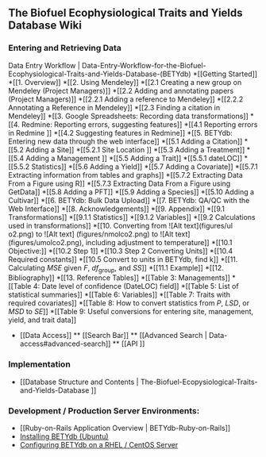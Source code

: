 ## The Biofuel Ecophysiological Traits and Yields Database Wiki

### Entering and Retrieving Data

Data Entry Workflow | Data-Entry-Workflow-for-the-Biofuel-Ecophysiological-Traits-and-Yields-Database-(BETYdb)
 *[[Getting Started]]
 *[[1. Overview]]
 *[[2. Using Mendeley]]
 *[[2.1 Creating a new group on Mendeley (Project Managers)]]
 *[[2.2 Adding and annotating papers (Project Managers)]]
 *[[2.2.1 Adding a reference to Mendeley]]
 *[[2.2.2 Annotating a Reference in Mendeley]]
 *[[2.3 Finding a citation in Mendeley]]
 *[[3. Google Spreadsheets: Recording data transformations]]
 *[[4. Redmine: Reporting errors, suggesting features]]
 *[[4.1 Reporting errors in Redmine ]]
 *[[4.2 Suggesting features in Redmine]]
 *[[5. BETYdb: Entering new data through the web interface]]
 *[[5.1 Adding a Citation]]
 *[[5.2 Adding a Site]]
 *[[5.2.1 Site Location ]]
 *[[5.3 Adding a Treatment]]
 *[[5.4 Adding a Management ]]
 *[[5.5 Adding a Trait]]
 *[[5.5.1 dateLOC]]
 *[[5.5.2 Statistics]]
 *[[5.6 Adding a Yield]]
 *[[5.7 Adding a Covariate]]
 *[[5.7.1 Extracting information from tables and graphs]]
 *[[5.7.2 Extracting Data From a Figure using R]]
 *[[5.7.3 Extracting Data From a Figure using GetData]]
 *[[5.8 Adding a PFT]]
 *[[5.9 Adding a Species]]
 *[[5.10 Adding a Cultivar]]
 *[[6. BETYdb: Bulk Data Upload]]
 *[[7. BETYdb: QA/QC with the Web Interface]]
 *[[8. Acknowledgements]]
 *[[9. Appendix]]
 *[[9.1 Transformations]]
 *[[9.1.1 Statistics]]
 *[[9.1.2 Variables]]
 *[[9.2 Calculations used in transformations]]
 *[[10. Converting from ![Alt text](figures/ul o2.png) to  ![Alt text] (figures/nmolco2.png) to ![Alt text] (figures/umolco2.png), including adjustment to temperature]]
 *[[10.1 Objective:]]
 *[[10.2 Step 1]]
 *[[10.3 Step 2 Converting Units]]
 *[[10.4 Required constants]]
 *[[10.5 Convert to units in BETYdb, find $\textrm{k}$]]
 *[[11. Calculating $MSE$ given $F$, $df_{\text{group}}$, and $SS$]]
 *[[11.1 Example]]
 *[[12. Bibliography]]
 *[[13. Reference Tables]]
 *[[Table 3: Managements]]
 *[[Table 4: Date level of confidence (DateLOC) field]]
 *[[Table 5: List of statistical summaries]]
 *[[Table 6: Variables]]
 *[[Table 7: Traits with required covariates]]
 *[[Table 8: How to convert statistics from $P$, $LSD$, or $MSD$ to $SE$]]
 *[[Table 9: Useful conversions for entering site, management, yield, and trait data]]



 * [[Data Access]]
 ** [[Search Bar]]
 ** [[Advanced Search | Data-access#advanced-search]]
 ** [[API ]]
### Implementation
* [[Database Structure and Contents | The-Biofuel-Ecopysiological-Traits-and-Yields-Database ]]

### Development / Production Server Environments:
* [[Ruby-on-Rails Application Overview | BETYdb-Ruby-on-Rails]]
* [Installing BETYdb (Ubuntu)](https://github.com/PecanProject/pecan/wiki/Development-Environment-Setup-and-VM-Creation#installing-bety)
* [Configuring BETYdb on a RHEL / CentOS Server](https://github.com/PecanProject/bety/wiki/Configuring-a-CentOS-Server)




